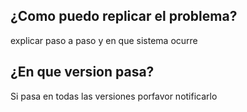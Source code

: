## ¿Como puedo replicar el problema?
explicar paso a paso y en que sistema ocurre
## ¿En que version pasa?
Si pasa en todas las versiones porfavor notificarlo
